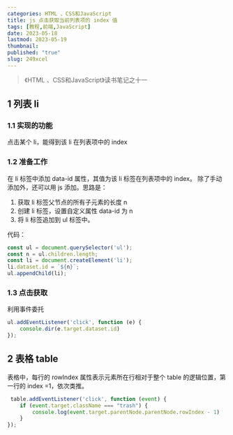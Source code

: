 ```yaml
---
categories: HTML 、CSS和JavaScript
title: js 点击获取当前列表项的 index 值
tags: [教程,前端,JavaScript]
date: 2023-05-18
lastmod: 2023-05-19
thumbnail: 
published: "true"
slug: 249xcel
---
```


>《HTML 、CSS和JavaScript》读书笔记之十一

## 1 列表 li

### 1.1 实现的功能
点击某个 li，能得到该 li 在列表项中的 index

### 1.2 准备工作
在 li 标签中添加 data-id 属性，其值为该 li 标签在列表项中的 index。
除了手动添加外，还可以用 js 添加。思路是：
1. 获取 li 标签父节点的所有子元素的长度 n
2. 创建 li 标签，设置自定义属性 data-id 为 n
3. 将 li 标签追加到 ul 标签中。

代码：
```js
const ul = document.querySelector('ul');
const n = ul.children.length;
const li = document.createElement('li');
li.dataset.id = `${n}`;
ul.appendChild(li);
```

### 1.3 点击获取
利用事件委托
```js
ul.addEventListener('click', function (e) {
	console.dir(e.target.dataset.id)
});
```

## 2 表格 table
表格中，每行的 rowIndex 属性表示元素所在行相对于整个 table 的逻辑位置，第一行的 index =1，依次类推。
```js
 table.addEventListener('click', function (event) {
	if (event.target.className === "trash") {		
		console.log(event.target.parentNode.parentNode.rowIndex - 1)		
	}
});
```






